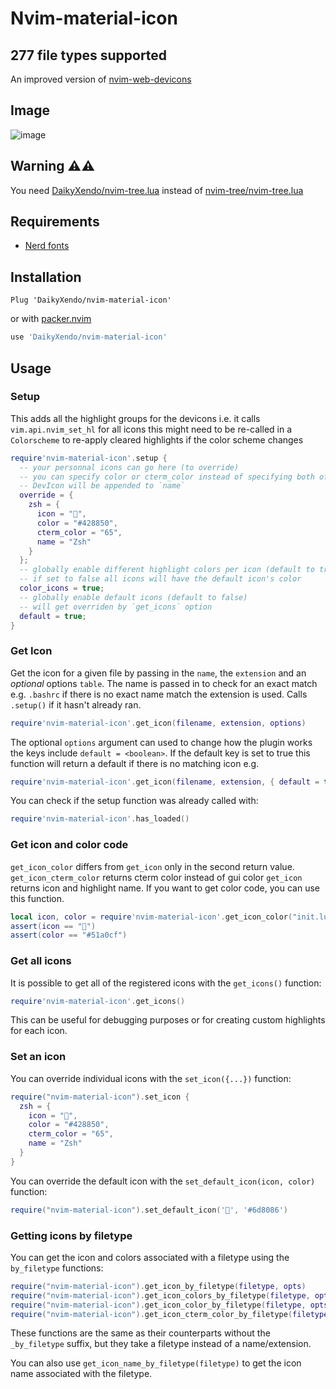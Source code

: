 # Nvim-material-icon

## 277 file types supported

An improved version of [nvim-web-devicons](https://github.com/nvim-tree/nvim-web-devicons)

## Image

![image](https://user-images.githubusercontent.com/46809008/201086772-ccd9bbb5-8810-4237-9e2d-a7d1a32f2355.png)

## Warning ⚠️⚠️

You need [DaikyXendo/nvim-tree.lua](https://github.com/DaikyXendo/nvim-tree.lua) instead of [nvim-tree/nvim-tree.lua](https://github.com/nvim-tree/nvim-tree.lua)

## Requirements

-   [Nerd fonts](https://www.nerdfonts.com/)

## Installation

```vim
Plug 'DaikyXendo/nvim-material-icon'
```

or with [packer.nvim](https://github.com/wbthomason/packer.nvim)

```lua
use 'DaikyXendo/nvim-material-icon'
```

## Usage

### Setup

This adds all the highlight groups for the devicons
i.e. it calls `vim.api.nvim_set_hl` for all icons
this might need to be re-called in a `Colorscheme` to re-apply cleared highlights
if the color scheme changes

```lua
require'nvim-material-icon'.setup {
  -- your personnal icons can go here (to override)
  -- you can specify color or cterm_color instead of specifying both of them
  -- DevIcon will be appended to `name`
  override = {
    zsh = {
      icon = "",
      color = "#428850",
      cterm_color = "65",
      name = "Zsh"
    }
  };
  -- globally enable different highlight colors per icon (default to true)
  -- if set to false all icons will have the default icon's color
  color_icons = true;
  -- globally enable default icons (default to false)
  -- will get overriden by `get_icons` option
  default = true;
}
```

### Get Icon

Get the icon for a given file by passing in the `name`, the `extension` and an _optional_ options `table`.
The name is passed in to check for an exact match e.g. `.bashrc` if there is no exact name match the extension
is used. Calls `.setup()` if it hasn't already ran.

```lua
require'nvim-material-icon'.get_icon(filename, extension, options)
```

The optional `options` argument can used to change how the plugin works the keys include
`default = <boolean>`. If the default key is set to true this function will return a default
if there is no matching icon
e.g.

```lua
require'nvim-material-icon'.get_icon(filename, extension, { default = true })
```

You can check if the setup function was already called with:

```lua
require'nvim-material-icon'.has_loaded()
```

### Get icon and color code

`get_icon_color` differs from `get_icon` only in the second return value.
`get_icon_cterm_color` returns cterm color instead of gui color
`get_icon` returns icon and highlight name.
If you want to get color code, you can use this function.

```lua
local icon, color = require'nvim-material-icon'.get_icon_color("init.lua", "lua")
assert(icon == "")
assert(color == "#51a0cf")
```

### Get all icons

It is possible to get all of the registered icons with the `get_icons()` function:

```lua
require'nvim-material-icon'.get_icons()
```

This can be useful for debugging purposes or for creating custom highlights for each icon.

### Set an icon

You can override individual icons with the `set_icon({...})` function:

```lua
require("nvim-material-icon").set_icon {
  zsh = {
    icon = "",
    color = "#428850",
    cterm_color = "65",
    name = "Zsh"
  }
}
```

You can override the default icon with the `set_default_icon(icon, color)` function:

```lua
require("nvim-material-icon").set_default_icon('', '#6d8086')
```

### Getting icons by filetype

You can get the icon and colors associated with a filetype using the `by_filetype` functions:

```lua
require("nvim-material-icon").get_icon_by_filetype(filetype, opts)
require("nvim-material-icon").get_icon_colors_by_filetype(filetype, opts)
require("nvim-material-icon").get_icon_color_by_filetype(filetype, opts)
require("nvim-material-icon").get_icon_cterm_color_by_filetype(filetype, opts)
```

These functions are the same as their counterparts without the `_by_filetype` suffix, but they take a filetype instead of a name/extension.

You can also use `get_icon_name_by_filetype(filetype)` to get the icon name associated with the filetype.
